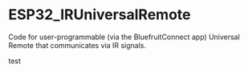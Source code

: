 # ESP32_IRUniversalRemote
Code for user-programmable (via the BluefruitConnect app) Universal Remote that communicates via IR signals.


test
